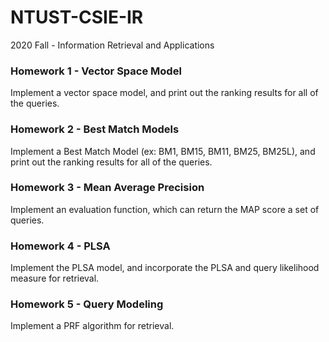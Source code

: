 # NTUST-CSIE-IR
2020 Fall - Information Retrieval and Applications

### Homework 1 - Vector Space Model

Implement a vector space model, and print out the ranking results for all of the queries.

### Homework 2 - Best Match Models

Implement a Best Match Model (ex: BM1, BM15, BM11, BM25, BM25L), and print out the ranking results for all of the queries.

### Homework 3 - Mean Average Precision

Implement an evaluation function, which can return the MAP score a set of queries.

### Homework 4 - PLSA

Implement the PLSA model, and incorporate the PLSA and query likelihood measure for retrieval.

### Homework 5 - Query Modeling

Implement a PRF algorithm for retrieval.
